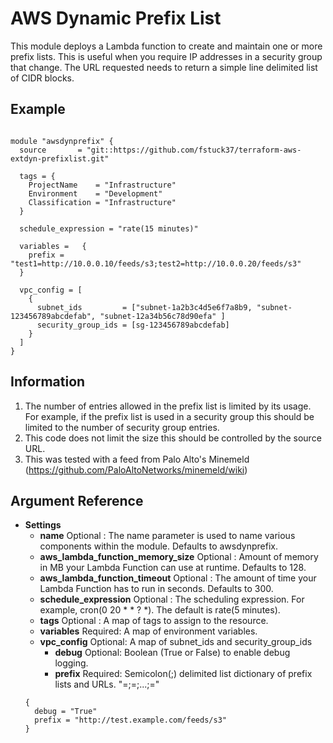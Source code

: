 AWS Dynamic Prefix List
=============

This module deploys a Lambda function to create and maintain one or more prefix lists.
This is useful when you require IP addresses in a security group that change.
The URL requested needs to return a simple line delimited list of CIDR blocks.

Example
------------
```

module "awsdynprefix" {
  source       = "git::https://github.com/fstuck37/terraform-aws-extdyn-prefixlist.git"

  tags = { 
    ProjectName    = "Infrastructure"
    Environment    = "Development"
    Classification = "Infrastructure"
  }

  schedule_expression = "rate(15 minutes)"
  
  variables =   {
    prefix = "test1=http://10.0.0.10/feeds/s3;test2=http://10.0.0.20/feeds/s3"
  }

  vpc_config = [
    {
      subnet_ids         = ["subnet-1a2b3c4d5e6f7a8b9, "subnet-123456789abcdefab", "subnet-12a34b56c78d90efa" ]
      security_group_ids = [sg-123456789abcdefab]
    }
  ]
}
```
Information
------------
1. The number of entries allowed in the prefix list is limited by its usage. For example, if the prefix list is used in a security group this should be limited to the number of security group entries.
2. This code does not limit the size this should be controlled by the source URL.
3. This was tested with a feed from Palo Alto's Minemeld (https://github.com/PaloAltoNetworks/minemeld/wiki)

Argument Reference
------------
* **Settings**
   * **name** Optional : The name parameter is used to name various components within the module. Defaults to awsdynprefix.
   * **aws_lambda_function_memory_size** Optional : Amount of memory in MB your Lambda Function can use at runtime. Defaults to 128.
   * **aws_lambda_function_timeout** Optional : The amount of time your Lambda Function has to run in seconds. Defaults to 300.
   * **schedule_expression** Optional : The scheduling expression. For example, cron(0 20 * * ? *). The default is rate(5 minutes).
   * **tags** Optional : A map of tags to assign to the resource.
   * **variables** Required: A map of environment variables.
   * **vpc_config** Optional: A map of subnet_ids and security_group_ids
     * **debug** Optional: Boolean (True or False) to enable debug logging.
     * **prefix** Required: Semicolon(;) delimited list dictionary of prefix lists and URLs. "<name1>=<url1>;<name2>=<url2>;...;<nameN>=<urlN>"
   ```
   {
     debug = "True"
     prefix = "http://test.example.com/feeds/s3"
   }
   ```

